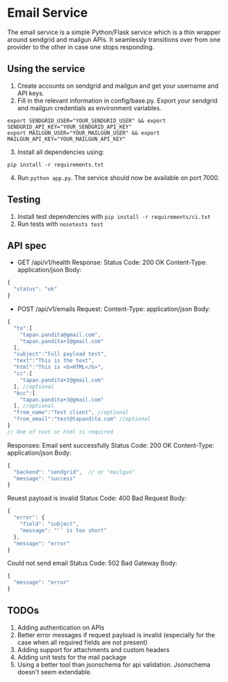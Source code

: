 Email Service
=============

The email service is a simple Python/Flask service which is a thin wrapper around sendgrid and mailgun APIs. It seamlessly transitions over from one provider to the other in case one stops responding.


Using the service
-----------------

1. Create accounts on sendgrid and mailgun and get your username and API keys.
2. Fill in the relevant information in config/base.py. Export your sendgrid and mailgun credentials as environment variables.
```
export SENDGRID_USER="YOUR_SENDGRID_USER" && export SENDGRID_API_KEY="YOUR_SENDGRID_API_KEY"
export MAILGUN_USER="YOUR_MAILGUN_USER" && export MAILGUN_API_KEY="YOUR_MAILGUN_API_KEY"
```
3. Install all dependencies using:
```
pip install -r requirements.txt
```
4. Run `python app.py`. The service should now be available on port 7000.


Testing
-------

1. Install test dependencies with `pip install -r requirements/ci.txt`
2. Run tests with `nosetests test`


API spec
--------

* GET /api/v1/health
Response:
Status Code: 200 OK
Content-Type: application/json
Body:
```javascript
{
  "status": "ok"
}
```
* POST /api/v1/emails
Request:
Content-Type: application/json
Body:
```javascript
{
  "to":[
    "tapan.pandita@gmail.com",
    "tapan.pandita+1@gmail.com"
  ],
  "subject":"Full payload test",
  "text":"This is the text",
  "html":"This is <b>HTML</b>",
  "cc":[
    "tapan.pandita+2@gmail.com"
  ], //optional
  "bcc":[
    "tapan.pandita+3@gmail.com"
  ], //optional
  "from_name":"Test client", //optional
  "from_email":"test@tapandita.com" //optional
}
// One of text or html is required
```
Responses:
Email sent successfully
Status Code: 200 OK
Content-Type: application/json
Body:
```javascript
{
  "backend": "sendgrid",  // or "mailgun"
  "message": "success"
}
```
Reuest payload is invalid
Status Code: 400 Bad Request
Body:
```javascript
{
  "error": {
    "field": "subject",
    "message": "'' is too short"
  },
  "message": "error"
}
```
Could not send email
Status Code: 502 Bad Gateway
Body:
```javascript
{
  "message": "error"
}
```

TODOs
-----
1. Adding authentication on APIs
2. Better error messages if request payload is invalid (especially for the case when all required fields are not present)
3. Adding support for attachments and custom headers
4. Adding unit tests for the mail package
5. Using a better tool than jsonschema for api validation. Jsonschema doesn't seem extendable.
